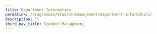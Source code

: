 ```yaml
---
title: Department Information
permalink: /programmes/Student-Management/department-information/
description: ""
third_nav_title: Student Management
---
```

